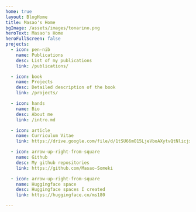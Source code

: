 ```yaml
---
home: true
layout: BlogHome
title: Masao's Home
bgImage: /assets/images/tonarino.png
heroText: Masao's Home
heroFullScreen: false
projects:
  - icon: pen-nib
    name: Publications
    desc: List of my publications
    link: /publications/

  - icon: book
    name: Projects
    desc: Detailed description of the book
    link: /projects/

  - icon: hands
    name: Bio
    desc: About me
    link: /intro.md

  - icon: article
    name: Curriculum Vitae
    link: https://drive.google.com/file/d/1tSU66mO15LjeVboAXytvQtNlicjxNl7s/view?usp=sharing

  - icon: arrow-up-right-from-square
    name: Github
    desc: My github repositories
    link: https://github.com/Masao-Someki

  - icon: arrow-up-right-from-square
    name: Huggingface space
    desc: Huggingface spaces I created
    link: https://huggingface.co/ms180

---
```



